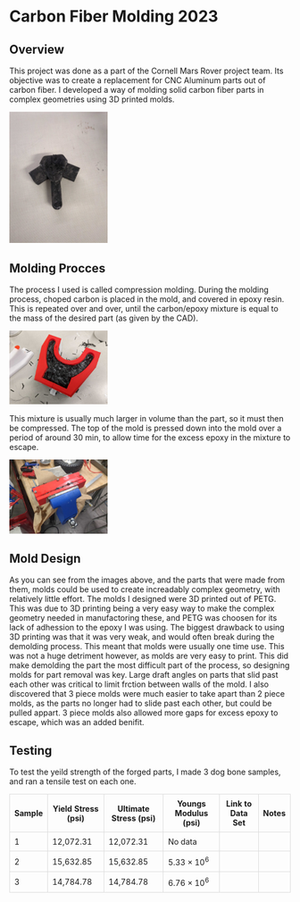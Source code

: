 # Carbon Fiber Molding 2023 #

## Overview ##

This project was done as a part of the Cornell Mars Rover project team. Its objective was to 
create a replacement for CNC Aluminum parts out of carbon fiber. I developed a way of molding 
solid carbon fiber parts in complex geometries using 3D printed molds. 

<img src="images/CF_Suspension_Part.jpg" alt="Frame CAD" width="35%" />

## Molding Procces ##

The process I used is called compression molding. During the molding process, choped carbon 
is placed in the mold, and covered in epoxy resin. This is repeated over and over, until the 
carbon/epoxy mixture is equal to the mass of the desired part (as given by the CAD).

<img src="images/Carbon_in_Mold.jpg" alt="Frame CAD" width="35%" />

This mixture is usually much larger in volume than the part, so it must then be compressed. 
The top of the mold is pressed down into the mold over a period of around 30 min, to allow 
time for the excess epoxy in the mixture to escape. 

<img src="images/Mold_in_Vise.jpg" alt="Frame CAD" width="35%" />

## Mold Design ##

As you can see from the images above, and the parts that were made from them, molds could be 
used to create increadably complex geometry, with relatively little effort. The molds I 
designed were 3D printed out of PETG. This was due to 3D printing being a very easy way to 
make the complex geometry needed in manufactoring these, and PETG was choosen for its lack 
of adhession to the epoxy I was using. The biggest drawback to using 3D printing was that 
it was very weak, and would often break during the demolding process. This meant that molds
were usually one time use. This was not a huge detriment however, as molds are very easy to 
print. This did make demolding the part the most difficult part of the process, so designing 
molds for part removal was key. Large draft angles on parts that slid past each other was
critical to limit frction between walls of the mold. I also discovered that 3 piece molds 
were much easier to take apart than 2 piece molds, as the parts no longer had to slide past
each other, but could be pulled appart. 3 piece molds also allowed more gaps for excess epoxy 
to escape, which was an added benifit.

## Testing ##

To test the yeild strength of the forged parts, I made 3 dog bone samples, and ran a tensile 
test on each one. 

<table style="width:100%; border-collapse: collapse;">
  <tr>
    <th style="border: 1px solid #ddd; padding: 8px;">Sample</th>
    <th style="border: 1px solid #ddd; padding: 8px;">Yield Stress (psi)</th>
    <th style="border: 1px solid #ddd; padding: 8px;">Ultimate Stress (psi)</th>
    <th style="border: 1px solid #ddd; padding: 8px;">Youngs Modulus (psi)</th>
    <th style="border: 1px solid #ddd; padding: 8px;">Link to Data Set</th>
    <th style="border: 1px solid #ddd; padding: 8px;">Notes</th>
  </tr>
  <tr>
    <td style="border: 1px solid #ddd; padding: 8px;">1</td>
    <td style="border: 1px solid #ddd; padding: 8px;">12,072.31</td>
    <td style="border: 1px solid #ddd; padding: 8px;">12,072.31</td>
    <td style="border: 1px solid #ddd; padding: 8px;">No data</td>
    <td style="border: 1px solid #ddd; padding: 8px;"></td>
    <td style="border: 1px solid #ddd; padding: 8px;"></td>
  </tr>
  <tr>
    <td style="border: 1px solid #ddd; padding: 8px;">2</td>
    <td style="border: 1px solid #ddd; padding: 8px;">15,632.85</td>
    <td style="border: 1px solid #ddd; padding: 8px;">15,632.85</td>
    <td style="border: 1px solid #ddd; padding: 8px;">5.33 × 10<sup>6</sup></td>
    <td style="border: 1px solid #ddd; padding: 8px;"></td>
    <td style="border: 1px solid #ddd; padding: 8px;"></td>
  </tr>
  <tr>
    <td style="border: 1px solid #ddd; padding: 8px;">3</td>
    <td style="border: 1px solid #ddd; padding: 8px;">14,784.78</td>
    <td style="border: 1px solid #ddd; padding: 8px;">14,784.78</td>
    <td style="border: 1px solid #ddd; padding: 8px;">6.76 × 10<sup>6</sup></td>
    <td style="border: 1px solid #ddd; padding: 8px;"></td>
    <td style="border: 1px solid #ddd; padding: 8px;"></td>
  </tr>
</table>



